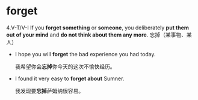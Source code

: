 # forget

4.V-T/V-I If you **forget something** or **someone**, you deliberately **put them out of your mind** and **do not think about them any more**. 忘掉（某事物、某人）

- I hope you will **forget** the bad experience you had today.

  我希望你会**忘掉**你今天的这次不愉快经历。

- I found it very easy to **forget about** Sumner.

  我发现要**忘掉**萨姆纳很容易。